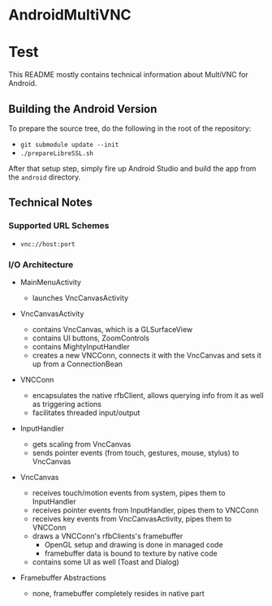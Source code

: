 # AndroidMultiVNC
# Test

This README mostly contains technical information about MultiVNC for Android.

## Building the Android Version

To prepare the source tree, do the following in the root of the repository:

* `git submodule update --init`
* `./prepareLibreSSL.sh`

After that setup step, simply fire up Android Studio and build the app from
the `android` directory.

## Technical Notes

### Supported URL Schemes

* `vnc://host:port`

### I/O Architecture

* MainMenuActivity
  * launches VncCanvasActivity

* VncCanvasActivity
  * contains VncCanvas, which is a GLSurfaceView
  * contains UI buttons, ZoomControls
  * contains MightyInputHandler
  * creates a new VNCConn, connects it with the VncCanvas and sets it up from a ConnectionBean

* VNCConn
  * encapsulates the native rfbClient, allows querying info from it as well as triggering actions
  * facilitates threaded input/output
  
* InputHandler
  * gets scaling from VncCanvas
  * sends pointer events (from touch, gestures, mouse, stylus) to VncCanvas
  
* VncCanvas
  * receives touch/motion events from system, pipes them to InputHandler
  * receives pointer events from InputHandler, pipes them to VNCConn
  * receives key events from VncCanvasActivity, pipes them to VNCConn
  * draws a VNCConn's rfbClients's framebuffer
    * OpenGL setup and drawing is done in managed code
    * framebuffer data is bound to texture by native code
  * contains some UI as well (Toast and Dialog)
  
* Framebuffer Abstractions
  * none, framebuffer completely resides in native part
  
   

